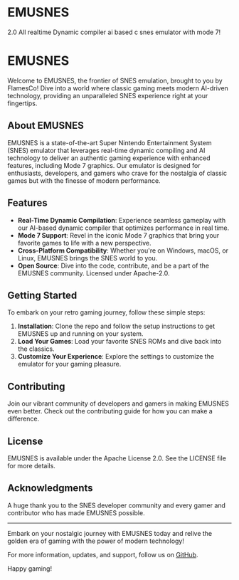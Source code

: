 # EMUSNES
2.0 All realtime Dynamic compiler ai based c snes emulator with mode 7!
# EMUSNES

Welcome to EMUSNES, the frontier of SNES emulation, brought to you by FlamesCo! Dive into a world where classic gaming meets modern AI-driven technology, providing an unparalleled SNES experience right at your fingertips.

## About EMUSNES

EMUSNES is a state-of-the-art Super Nintendo Entertainment System (SNES) emulator that leverages real-time dynamic compiling and AI technology to deliver an authentic gaming experience with enhanced features, including Mode 7 graphics. Our emulator is designed for enthusiasts, developers, and gamers who crave for the nostalgia of classic games but with the finesse of modern performance.

## Features

- **Real-Time Dynamic Compilation**: Experience seamless gameplay with our AI-based dynamic compiler that optimizes performance in real time.
- **Mode 7 Support**: Revel in the iconic Mode 7 graphics that bring your favorite games to life with a new perspective.
- **Cross-Platform Compatibility**: Whether you're on Windows, macOS, or Linux, EMUSNES brings the SNES world to you.
- **Open Source**: Dive into the code, contribute, and be a part of the EMUSNES community. Licensed under Apache-2.0.

## Getting Started

To embark on your retro gaming journey, follow these simple steps:

1. **Installation**: Clone the repo and follow the setup instructions to get EMUSNES up and running on your system.
2. **Load Your Games**: Load your favorite SNES ROMs and dive back into the classics.
3. **Customize Your Experience**: Explore the settings to customize the emulator for your gaming pleasure.

## Contributing

Join our vibrant community of developers and gamers in making EMUSNES even better. Check out the contributing guide for how you can make a difference.

## License

EMUSNES is available under the Apache License 2.0. See the LICENSE file for more details.

## Acknowledgments

A huge thank you to the SNES developer community and every gamer and contributor who has made EMUSNES possible.

---

Embark on your nostalgic journey with EMUSNES today and relive the golden era of gaming with the power of modern technology!

For more information, updates, and support, follow us on [GitHub](https://github.com/FlamesCo/EMUSNES).

Happy gaming!

